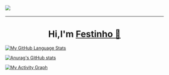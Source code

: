 ### <h1>![](https://komarev.com/ghpvc/?username=simonefesta&color=blue&label=PROFILE+VIEWS)</h1>



<hr>
<h1 align="center">Hi,I'm <a href="https://github.com/simonefesta">Festinho 🖖<a></h1>



[![My GitHub Language Stats](https://github-readme-stats.vercel.app/api/top-langs/?username=simonefesta&langs_count=5&theme=tokyonight)]()
  
  

[![Anurag's GitHub stats](https://github-readme-stats.vercel.app/api?username=simonefesta&show_icons=true&theme=tokyonight)](https://github.com/anuraghazra/github-readme-stats)



  [![My Activity Graph ](https://activity-graph.herokuapp.com/graph?username=simonefesta&theme=react-dark)](https://github.com/simonefesta/github-readme-activity-graph)
  
  


  
